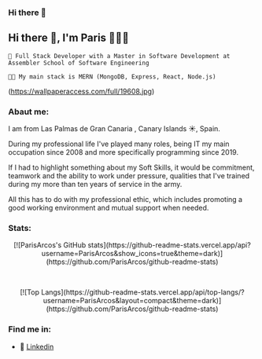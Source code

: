 ### Hi there 👋


## Hi there 👋, I'm Paris 🙋🏼‍♂️

    🌱 Full Stack Developer with a Master in Software Development at Assembler School of Software Engineering

    👨‍💻 My main stack is MERN (MongoDB, Express, React, Node.js)
       

        
(https://wallpaperaccess.com/full/19608.jpg)


### Abaut me:
 I am  from Las Palmas de Gran Canaria ,  Canary Islands ☀️, Spain.

 During my professional life I've played many roles, being IT my main occupation since 2008
 and more specifically programming since 2019.

 If I had to highlight something about my Soft Skills, it would be commitment, teamwork and
 the ability to work under pressure, qualities that I've trained during my more than ten years of
 service in the army.

 All this has to do with my professional ethic, which includes promoting a good working
 environment and mutual support when needed.

### Stats:

<p align="center">
[![ParisArcos's GitHub stats](https://github-readme-stats.vercel.app/api?username=ParisArcos&show_icons=true&theme=dark)](https://github.com/ParisArcos/github-readme-stats)
</p>

</br>
<p align="center">
[![Top Langs](https://github-readme-stats.vercel.app/api/top-langs/?username=ParisArcos&layout=compact&theme=dark)](https://github.com/ParisArcos/github-readme-stats)
</p>

### Find me in:

- 💼 [Linkedin](https://www.linkedin.com/in/paris-arcos-martin-268708217/)

